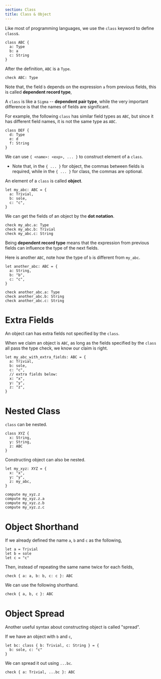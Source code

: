 ```yaml
---
section: Class
title: Class & Object
---
```


Like most of programming languages,
we use the `class` keyword to define `class`s.

```cicada
class ABC {
  a: Type
  b: a
  c: String
}
```

After the definition, `ABC` is a `Type`.

```cicada
check ABC: Type
```

Note that, the field `b` depends on the expression `a` from previous fields,
this is called **dependent record type**,

A `class` is like a `Sigma` -- **dependent pair type**,
while the very important difference is that the names of fields are significant.

For example, the following `class` has similar field types as `ABC`,
but since it has different field names, it is not the same type as `ABC`.

```cicada
class DEF {
  d: Type
  e: d
  f: String
}
```

We can use `{ <name>: <exp>, ... }` to construct element of a `class`.

- Note that, in the `{ ... }` for object, the commas between fields is required,
  while in the `{ ... }` for class, the commas are optional.

An element of a `class` is called **object**.

```cicada
let my_abc: ABC = {
  a: Trivial,
  b: sole,
  c: "c",
}
```

We can get the fields of an object by the **dot notation**.

```cicada
check my_abc.a: Type
check my_abc.b: Trivial
check my_abc.c: String
```

Being **dependent record type** means that
the expression from previous fields can influence the type of the next fields.

Here is another `ABC`, note how the type of `b` is different from `my_abc`.

```cicada
let another_abc: ABC = {
  a: String,
  b: "b",
  c: "c",
}

check another_abc.a: Type
check another_abc.b: String
check another_abc.c: String
```

# Extra Fields

An object can has extra fields not specified by the `class`.

When we claim an object is `ABC`,
as long as the fields specified by the `class` all pass the type check,
we know our claim is right.

```cicada
let my_abc_with_extra_fields: ABC = {
  a: Trivial,
  b: sole,
  c: "c",
  // extra fields below:
  x: "x",
  y: "y",
  z: "z",
}
```

# Nested Class

`class` can be nested.

```cicada
class XYZ {
  x: String,
  y: String,
  z: ABC
}
```

Constructing object can also be nested.

```cicada
let my_xyz: XYZ = {
  x: "x",
  y: "y",
  z: my_abc,
}

compute my_xyz.z
compute my_xyz.z.a
compute my_xyz.z.b
compute my_xyz.z.c
```

# Object Shorthand

If we already defined the name `a`, `b` and `c` as the following,

```cicada
let a = Trivial
let b = sole
let c = "c"
```

Then, instead of repeating the same name twice for each fields,

```cicada
check { a: a, b: b, c: c }: ABC
```

We can use the following shorthand.

```cicada
check { a, b, c }: ABC
```

# Object Spread

Another useful syntax about constructing object is called "spread".

If we have an object with `b` and `c`,

```cicada
let bc: class { b: Trivial, c: String } = {
  b: sole, c: "c"
}
```

We can spread it out using `...bc`.

```cicada
check { a: Trivial, ...bc }: ABC
```
